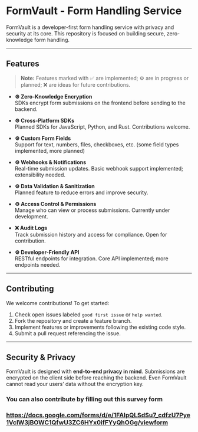 # FormVault - Form Handling Service

FormVault is a developer-first form handling service with privacy and security at its core. This repository is focused on building secure, zero-knowledge form handling.

---

## Features

> **Note:** Features marked with ✅ are implemented; ⚙️ are in progress or planned; ❌ are ideas for future contributions.

- **⚙️ Zero-Knowledge Encryption**  
  SDKs encrypt form submissions on the frontend before sending to the backend.

- **⚙️ Cross-Platform SDKs**  
  Planned SDKs for JavaScript, Python, and Rust. Contributions welcome.

- **⚙️ Custom Form Fields**  
  Support for text, numbers, files, checkboxes, etc. (some field types implemented, more planned)

- **⚙️ Webhooks & Notifications**  
  Real-time submission updates. Basic webhook support implemented; extensibility needed.

- **⚙️ Data Validation & Sanitization**  
  Planned feature to reduce errors and improve security.

- **⚙️ Access Control & Permissions**  
  Manage who can view or process submissions. Currently under development.

- **❌ Audit Logs**  
  Track submission history and access for compliance. Open for contribution.

- **⚙️ Developer-Friendly API**  
  RESTful endpoints for integration. Core API implemented; more endpoints needed.

---

## Contributing

We welcome contributions! To get started:  

1. Check open issues labeled `good first issue` or `help wanted`.  
2. Fork the repository and create a feature branch.  
3. Implement features or improvements following the existing code style.  
4. Submit a pull request referencing the issue.  

---

## Security & Privacy

FormVault is designed with **end-to-end privacy in mind**. Submissions are encrypted on the client side before reaching the backend. Even FormVault cannot read your users’ data without the encryption key.

### You can also contribute by filling out this survey form 
### https://docs.google.com/forms/d/e/1FAIpQLSdSu7_cdfzU7Pye1VclW3jBOWC1QfwU3ZC6HYx0ifFYyQhOGg/viewform
